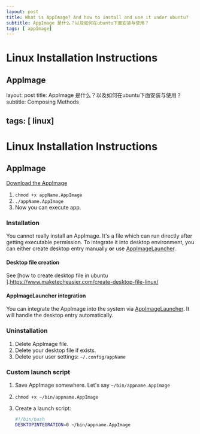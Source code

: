 ```yaml
---
layout: post
title: What is AppImage? And how to install and use it under ubuntu? 
subtitle: AppImage 是什么？以及如何在ubuntu下面安装与使用？ 
tags: [ appImage]
---
```

# Linux Installation Instructions
## AppImage
layout: post
title: AppImage 是什么？以及如何在ubuntu下面安装与使用？
subtitle: Composing Methods

tags: [ linux]
---

# Linux Installation Instructions

## AppImage

[Download the AppImage](https://github.com/marktext/marktext/releases/latest) 

1. `chmod +x appName.AppImage`
2. `./appName.AppImage`
3. Now you can execute app.

### Installation

You cannot really install an AppImage. It's a file which can run directly after getting executable permission. To integrate it into desktop environment, you can either create desktop entry manually **or** use [AppImageLauncher](https://github.com/TheAssassin/AppImageLauncher).

#### Desktop file creation

See [how to create  desktop file in ubuntu ].https://www.maketecheasier.com/create-desktop-file-linux/



#### AppImageLauncher integration

You can integrate the AppImage into the system via [AppImageLauncher](https://github.com/TheAssassin/AppImageLauncher). It will handle the desktop entry automatically.

### Uninstallation

1. Delete AppImage file.
2. Delete your desktop file if exists.
3. Delete your user settings: `~/.config/appName`

### Custom launch script

1. Save AppImage somewhere. Let's say `~/bin/appname.AppImage`

2. `chmod +x ~/bin/appname.AppImage`

3. Create a launch script:

   ```sh
   #!/bin/bash
   DESKTOPINTEGRATION=0 ~/bin/appname.AppImage
   ```

